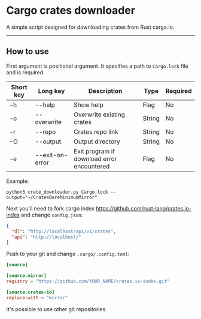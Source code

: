 # Cargo crates downloader

A simple script designed for downloading crates from Rust cargo.io.  

---

## How to use

First argument is positional argument. It specifies a path to `Cargo.lock` file and is required.

| Short key | Long key        | Description                                | Type   | Required |
|-----------|-----------------|--------------------------------------------|--------|----------|
| -h        | --help          | Show help                                  | Flag   | No       |
| -o        | --overwrite     | Overwrite existing crates                  | String | No       |
| -r        | --repo          | Crates repo link                           | String | No       |
| -O        | --output        | Output directory                           | String | No       |
| -e        | --exit-on-error | Exit program if download error encountered | Flag   | No       |

Example:

```shell
python3 crate_downloader.py Cargo.lock --output="~/CratesBareMinimumMirror"
```   

Next you'll need to fork cargo index https://github.com/rust-lang/crates.io-index and change `config.json`:

```json
{
  "dl": "http://localhost/api/v1/crates",
  "api": "http://localhost/"
}
```

Push to your git and change `.cargo/.config.toml`:

```toml
[source]

[source.mirror]
registry = "https://github.com/YOUR_NAME/crates.io-index.git"

[source.crates-io]
replace-with = "mirror"
```

It's possible to use other git repositories.

